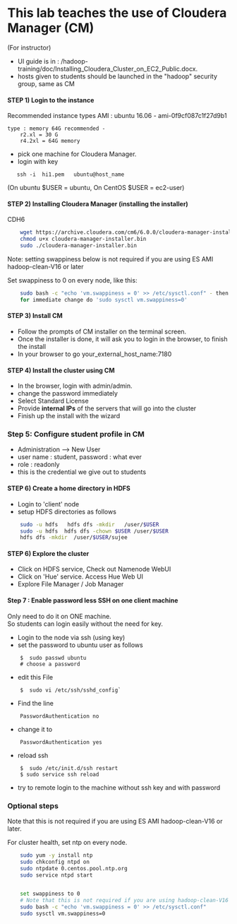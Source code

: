 # This lab teaches the use of Cloudera Manager (CM)

(For instructor)
- UI guide is in : /hadoop-training/doc/Installing_Cloudera_Cluster_on_EC2_Public.docx.
- hosts given to students should be launched in the "hadoop" security group, same as CM

#### STEP 1)  Login to the instance
Recommended instance types
    AMI : ubuntu 16.06 - ami-0f9cf087c1f27d9b1

    type : memory 64G recommended -
        r2.xl = 30 G
        r4.2xl = 64G memory

 - pick one machine for Cloudera Manager.
 - login with key
 ```
    ssh -i  hi1.pem   ubuntu@host_name
```

(On ubuntu $USER = ubuntu,  On CentOS $USER = ec2-user)

#### STEP 2) Installing Cloudera Manager (installing the installer)

CDH6
```bash
    wget https://archive.cloudera.com/cm6/6.0.0/cloudera-manager-installer.bin    
    chmod u+x cloudera-manager-installer.bin
    sudo ./cloudera-manager-installer.bin
```

Note: setting swappiness below is not required if you are using ES AMI hadoop-clean-V16 or later

Set swappiness to 0 on every node, like this:

```bash
    sudo bash -c "echo 'vm.swappiness = 0' >> /etc/sysctl.conf" - then reboot
    for immediate change do 'sudo sysctl vm.swappiness=0'
```

#### STEP 3) Install CM
* Follow the prompts of CM installer on the terminal screen.  
* Once the installer is done, it will ask you to login in the browser, to finish the install
* In your browser to go  your_external_host_name:7180

#### STEP 4) Install the cluster using CM

* In the browser, login with admin/admin.
* change the password immediately
* Select Standard License
* Provide **internal IPs** of the servers that will go into the cluster
* Finish up the install with the wizard


### Step 5: Configure student profile in CM
- Administration --> New User
- user name : student,   password : what ever
- role : readonly
- this is the credential we give out to students

#### STEP 6) Create a home directory in HDFS
- Login to 'client' node
- setup HDFS directories as follows
```bash
    sudo -u hdfs   hdfs dfs -mkdir   /user/$USER
    sudo -u hdfs  hdfs dfs -chown $USER /user/$USER
    hdfs dfs -mkdir  /user/$USER/sujee
```

#### STEP 6) Explore the cluster

* Click on HDFS service,  Check out Namenode WebUI
* Click on 'Hue' service.  Access Hue Web UI
* Explore File Manager / Job Manager


#### Step 7 : Enable password less SSH on one client machine
Only need to do it on ONE machine.  
So students can login easily without the need for key.

- Login to the node via ssh (using key)
- set the password to ubuntu user as follows
```
    $  sudo passwd ubuntu
    # choose a password
```
- edit this File
```
    $  sudo vi /etc/ssh/sshd_config`
```
- Find the line
```
    PasswordAuthentication no
```
- change  it to
```
    PasswordAuthentication yes
```
-  reload ssh
```
    $  sudo /etc/init.d/ssh restart
    $ sudo service ssh reload
```
- try to remote login to the machine without ssh key and with password


### Optional steps
Note that this is not required if you are using ES AMI hadoop-clean-V16 or later.

For cluster health, set ntp on every node.

```bash
	sudo yum -y install ntp
	sudo chkconfig ntpd on
	sudo ntpdate 0.centos.pool.ntp.org
	sudo service ntpd start


	set swappiness to 0
    # Note that this is not required if you are using hadoop-clean-V16
    sudo bash -c "echo 'vm.swappiness = 0' >> /etc/sysctl.conf"
    sudo sysctl vm.swappiness=0
```
